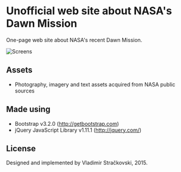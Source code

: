Unofficial web site about NASA's Dawn Mission
=========
One-page web site about NASA's recent Dawn Mission. 

![Screens](http://www.envee.eu/projects/feats/space-feat-git.gif)

Assets
----
   * Photography, imagery and text assets acquired from NASA public sources

Made using
----
  * Bootstrap v3.2.0 (http://getbootstrap.com)
  * jQuery JavaScript Library v1.11.1 (http://jquery.com/)

License
----
Designed and implemented by Vladimir Stračkovski, 2015.